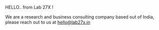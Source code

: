 HELLO.. from Lab 27X !

We are a research and business consulting company based out of India, please reach out to us at hello@lab27x.in

